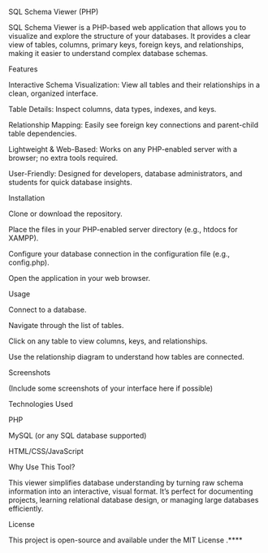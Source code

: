SQL Schema Viewer (PHP)

SQL Schema Viewer is a PHP-based web application that allows you to visualize and explore the structure of your databases. It provides a clear view of tables, columns, primary keys, foreign keys, and relationships, making it easier to understand complex database schemas.

Features

Interactive Schema Visualization: View all tables and their relationships in a clean, organized interface.

Table Details: Inspect columns, data types, indexes, and keys.

Relationship Mapping: Easily see foreign key connections and parent-child table dependencies.

Lightweight & Web-Based: Works on any PHP-enabled server with a browser; no extra tools required.

User-Friendly: Designed for developers, database administrators, and students for quick database insights.

Installation

Clone or download the repository.

Place the files in your PHP-enabled server directory (e.g., htdocs for XAMPP).

Configure your database connection in the configuration file (e.g., config.php).

Open the application in your web browser.

Usage

Connect to a database.

Navigate through the list of tables.

Click on any table to view columns, keys, and relationships.

Use the relationship diagram to understand how tables are connected.

Screenshots

(Include some screenshots of your interface here if possible)

Technologies Used

PHP

MySQL (or any SQL database supported)

HTML/CSS/JavaScript

Why Use This Tool?

This viewer simplifies database understanding by turning raw schema information into an interactive, visual format. It’s perfect for documenting projects, learning relational database design, or managing large databases efficiently.

License

This project is open-source and available under the MIT License
.****
